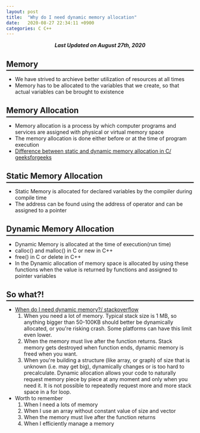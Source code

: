 ```yaml
---
layout: post
title:  "Why do I need dynamic memory allocation"
date:   2020-08-27 22:34:11 +0900
categories: C C++
---
```


<div style="text-align: center"><i><b>Last Updated on August 27th, 2020</b></i></div>

## Memory
<hr style="height: 2px; border:none; margin-top: -1em; margin-bottom:0.5em; padding: 0; background:black">

* We have strived to archieve better utilization of resources at all times
* Memory has to be allocated to the variables that we create, so that actual variables can be brought to existence

## Memory Allocation
<hr style="height: 2px; border:none; margin-top: -1em; margin-bottom:0.5em; padding: 0; background:black">

* Memory allocation is a process by which computer programs and services are assigned with physical or virtual memory space
* The memory allocation is done either before or at the time of program execution
* [Difference between static and dynamic memory allocation in C/ geeksforgeeks](https://www.geeksforgeeks.org/difference-between-static-and-dynamic-memory-allocation-in-c/?ref=rp)

## Static Memory Allocation
<hr style="height: 2px; border:none; margin-top: -1em; margin-bottom:0.5em; padding: 0; background:black">

* Static Memory is allocated for declared variables by the compiler during compile time
* The address can be found using the address of operator and can be assigned to a pointer

## Dynamic Memory Allocation
<hr style="height: 2px; border:none; margin-top: -1em; margin-bottom:0.5em; padding: 0; background:black">

* Dynamic Memory is allocated at the time of execution(run time)
* calloc() and malloc() in C or new in C++
* free() in C or delete in C++
* In the Dynamic allocation of memory space is allocated by using these functions when the value is returned by functions and assigned to pointer variables

## So what?!
<hr style="height: 2px; border:none; margin-top: -1em; margin-bottom:0.5em; padding: 0; background:black">

* [When do I need dynamic memory?/ stackoverflow](https://stackoverflow.com/questions/12161774/when-do-i-need-dynamic-memory)
    1. When you need a lot of memory. Typical stack size is 1 MB, so anything bigger than 50-100KB should better be dynamically allocated, or you're risking crash. Some platforms can have this limit even lower.
    2. When the memory must live after the function returns. Stack memory gets destroyed when function ends, dynamic memory is freed when you want.
    3. When you're building a structure (like array, or graph) of size that is unknown (i.e. may get big), dynamically changes or is too hard to precalculate. Dynamic allocation allows your code to naturally request memory piece by piece at any moment and only when you need it. It is not possible to repeatedly request more and more stack space in a for loop.
* Worth to remember
    1. When I need a lots of memory
    2. When I use an array without constant value of size and vector
    3. When the memory must live after the function returns
    4. When I efficiently manage a memory
